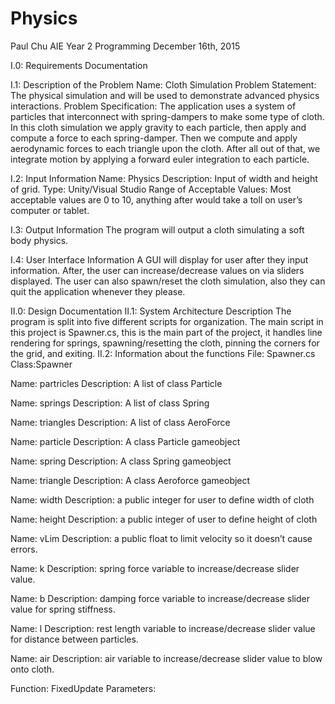 # Physics
Paul Chu
AIE Year 2 Programming
December 16th, 2015

I.0: Requirements Documentation

I.1: Description of the Problem
Name: Cloth Simulation 
Problem Statement: The physical simulation and will be used to demonstrate advanced physics interactions.
Problem Specification:  The application uses a system of particles that interconnect with spring-dampers to make some type of cloth. In this cloth simulation we apply gravity to each particle, then apply and compute a force to each spring-damper. Then we compute and apply aerodynamic forces to each triangle upon the cloth. After all out of that, we integrate motion by applying a forward euler integration to each particle.

I.2: Input Information
Name: Physics
Description: Input of width and height of grid.
Type: Unity/Visual Studio
Range of Acceptable Values: Most acceptable values are 0 to 10, anything after would take a toll on user’s computer or tablet.

I.3: Output Information
The program will output a cloth simulating a soft body physics.

I.4: User Interface Information
A GUI will display for user after they input information. After, the user can increase/decrease values on via sliders displayed. 
The user can also spawn/reset the cloth simulation, also they can quit the application whenever they please.

II.0: Design Documentation
II.1: System Architecture Description
The program is split into five different scripts for organization. The main script in this project is Spawner.cs, this is the main part of the project, it handles line rendering for springs, spawning/resetting the cloth, pinning the corners for the grid, and exiting.
II.2: Information about the functions
File: Spawner.cs
Class:Spawner

Name: partricles
Description: A list of class Particle

Name: springs
Description: A list of class Spring

Name: triangles
Description: A list of class AeroForce

Name: particle
Description: A class Particle gameobject

Name: spring
Description: A class Spring gameobject

Name: triangle
Description: A class Aeroforce gameobject

Name: width
Description: a public integer for user to define width of cloth

Name: height
Description: a public integer of user to define height of cloth

Name: vLim
Description: a public float to limit velocity so it doesn’t cause errors.

Name: k
Description: spring force variable to increase/decrease slider value.

Name: b
Description: damping force variable to increase/decrease slider value for spring stiffness.

Name: l
Description: rest length variable to increase/decrease slider value for distance between particles.

Name: air
Description: air variable to increase/decrease slider value to blow onto cloth.

Function: FixedUpdate
Parameters: 


